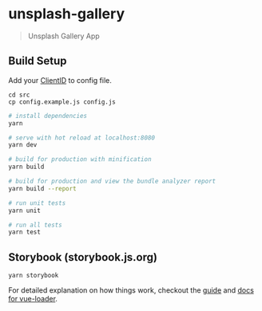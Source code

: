 # unsplash-gallery

> Unsplash Gallery App

## Build Setup
Add your [ClientID](https://unsplash.com/oauth/applications) to config file.
```
cd src
cp config.example.js config.js
```

``` bash
# install dependencies
yarn

# serve with hot reload at localhost:8080
yarn dev

# build for production with minification
yarn build

# build for production and view the bundle analyzer report
yarn build --report

# run unit tests
yarn unit

# run all tests
yarn test
```

## Storybook (storybook.js.org)
```
yarn storybook
```

For detailed explanation on how things work, checkout the [guide](http://vuejs-templates.github.io/webpack/) and [docs for vue-loader](http://vuejs.github.io/vue-loader).
